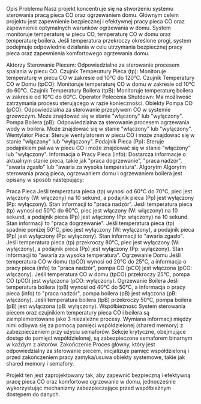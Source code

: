 Opis Problemu
Nasz projekt koncentruje się na stworzeniu systemu sterowania pracą pieca CO oraz ogrzewaniem domu. Głównym celem projektu jest zapewnienie bezpiecznej i efektywnej pracy pieca CO oraz zapewnienie optymalnych warunków ogrzewania w domu. System monitoruje temperaturę w piecu CO, temperaturę CO w domu oraz temperaturę boilera. Jeśli temperatura przekroczy określone progi, system podejmuje odpowiednie działania w celu utrzymania bezpiecznej pracy pieca oraz zapewnienia komfortowego ogrzewania domu.

Aktorzy
Sterowanie Piecem: Odpowiedzialne za sterowanie procesem spalania w piecu CO.
Czujnik Temperatury Pieca (tp): Monitoruje temperaturę w piecu CO w zakresie od 10°C do 120°C.
Czujnik Temperatury CO w Domu (tpCO): Monitoruje temperaturę CO w domu w zakresie od 10°C do 60°C.
Czujnik Temperatury Boilera (tpB): Monitoruje temperaturę boilera w zakresie od 10°C do 60°C.
Operator Polecenia Shutdown: Ma możliwość zatrzymania procesu sterującego w razie konieczności.
Obiekty
Pompa CO (pCO): Odpowiedzialna za sterowanie przepływem CO w systemie grzewczym. Może znajdować się w stanie "włączony" lub "wyłączony".
Pompa Boilera (pB): Odpowiedzialna za sterowanie procesem ogrzewania wody w boilera. Może znajdować się w stanie "włączony" lub "wyłączony".
Wentylator Pieca: Steruje wentylatorem w piecu CO i może znajdować się w stanie "włączony" lub "wyłączony".
Podajnik Pieca (Pp): Steruje podajnikiem paliwa w piecu CO i może znajdować się w stanie "włączony" lub "wyłączony".
Informacja o Pracy Pieca (info): Dostarcza informacje o aktualnym stanie pieca, takie jak "praca dogrzewanie", "praca nadzór", "awaria zgasło" lub "awaria za wysoka temperatura".
Algorytm
Algorytm sterowania pracą pieca, ogrzewaniem domu i ogrzewaniem boilera jest opisany w sposób następujący:

Praca Pieca
Jeśli temperatura pieca (tp) wynosi od 60°C do 70°C, piec jest włączony (W: włączony) na 10 sekund, a podajnik pieca (Pp) jest wyłączony (Pp: wyłączony). Stan informacji to "praca nadzór".
Jeśli temperatura pieca (tp) wynosi od 50°C do 60°C, piec jest włączony (W: włączony) na 10 sekund, a podajnik pieca (Pp) jest włączony (Pp: włączony) na 10 sekund. Stan informacji to "praca dogrzewanie".
Jeśli temperatura pieca (tp) spadnie poniżej 50°C, piec jest wyłączony (W: wyłączony), a podajnik pieca (Pp) jest wyłączony (Pp: wyłączony). Stan informacji to "awaria zgasło".
Jeśli temperatura pieca (tp) przekroczy 80°C, piec jest wyłączony (W: wyłączony), a podajnik pieca (Pp) jest wyłączony (Pp: wyłączony). Stan informacji to "awaria za wysoka temperatura".
Ogrzewanie Domu
Jeśli temperatura CO w domu (tpCO) wynosi od 20°C do 25°C, a informacja o pracy pieca (info) to "praca nadzór", pompa CO (pCO) jest włączona (pCO: włączony).
Jeśli temperatura CO w domu (tpCO) przekroczy 25°C, pompa CO (pCO) jest wyłączona (pCO: wyłączony).
Ogrzewanie Boilera
Jeśli temperatura boilera (tpB) wynosi od 40°C do 50°C, a informacja o pracy pieca (info) to "praca nadzór", pompa boilera (pB) jest włączona (pB: włączony).
Jeśli temperatura boilera (tpB) przekroczy 50°C, pompa boilera (pB) jest wyłączona (pB: wyłączony).
Współbieżność
System sterowania piecem oraz czujnikiem temperatury pieca CO i boilera są zaimplementowane jako 3 niezależne procesy.
Wymiana informacji między nimi odbywa się za pomocą pamięci współdzielonej (shared memory) z zabezpieczeniem przy użyciu semaforów.
Sekcje krytyczne, obejmujące dostęp do pamięci współdzielonej, są zabezpieczone semaforem binarnym w każdym z aktorów.
Zakończenie
Proces główny, który jest odpowiedzialny za sterowanie piecem, inicjalizuje pamięć współdzieloną i przed zakończeniem pracy zamyka/usuwa obiekty systemowe, takie jak shared memory i semafory.

Projekt ten jest zaprojektowany tak, aby zapewnić bezpieczną i efektywną pracę pieca CO oraz komfortowe ogrzewanie w domu, jednocześnie wykorzystując mechanizmy zabezpieczające przed współbieżnym dostępem do danych.
